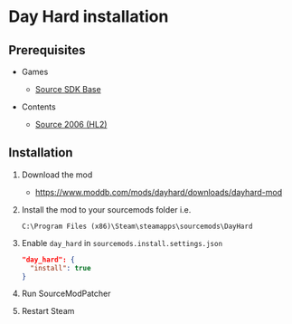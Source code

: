 # Day Hard installation

## Prerequisites

- Games
  - [Source SDK Base](../../../game-installation/game-installation/source-sdk-base.md)

- Contents
  - [Source 2006 (HL2)](../../../SourceContentInstaller/v0/content-installation/source-2006.md#hl2-content)

## Installation

1. Download the mod

   - <https://www.moddb.com/mods/dayhard/downloads/dayhard-mod>

2. Install the mod to your sourcemods folder i.e.

   ```text
   C:\Program Files (x86)\Steam\steamapps\sourcemods\DayHard
   ```

3. Enable `day_hard` in `sourcemods.install.settings.json`

   ```json
   "day_hard": {
     "install": true
   }
   ```

4. Run SourceModPatcher
5. Restart Steam
